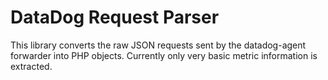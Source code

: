 DataDog Request Parser
======================

This library converts the raw JSON requests sent by the datadog-agent forwarder into PHP objects.
Currently only very basic metric information is extracted.